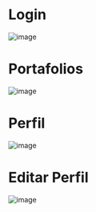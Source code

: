 
# Login

![image](https://github.com/ErickStalin/Project-NodeJS/assets/117755180/405c6c41-e43d-4692-898a-45db7d5e93f6)

# Portafolios

![image](https://github.com/ErickStalin/Project-NodeJS/assets/117755180/c38d08bf-921b-41b8-b559-43853c961da7)

# Perfil

![image](https://github.com/ErickStalin/Project-NodeJS/assets/117755180/4f50c3f5-4503-4550-882a-3e3e3532943d)

# Editar Perfil

![image](https://github.com/ErickStalin/Project-NodeJS/assets/117755180/bbfa7aa0-2ed7-46b5-a20f-b8c37d060b8a)

